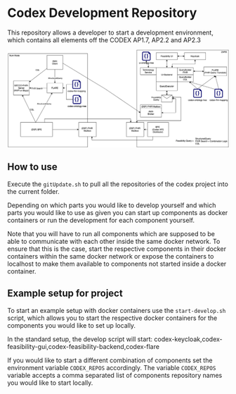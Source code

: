 # Codex Development Repository

This repository allows a developer to start a development environment, which contains all elements off the CODEX AP1.7, AP2.2 and AP2.3

![Num-Codex AP1.7,AP2.2, AP2.3 Overview](img/codex-ap2-overview.png)

## How to use

Execute the `gitUpdate.sh` to pull all the repositories of the codex project into the current folder.

Depending on which parts you would like to develop yourself and which parts you would like to use as given you can start up components as docker containers or run the development for each component yourself.

Note that you will have to run all components which are supposed to be able to communicate with each other inside the same docker network.
To ensure that this is the case, start the respective components in their docker containers within the same docker network or expose the containers to localhost 
to make them available to components not started inside a docker container.



## Example setup for project

To start an example setup with docker containers use the `start-develop.sh` script, which allows you to start the respective docker containers for the components you would like to set up locally.

In the standard setup, the develop script will start: codex-keycloak,codex-feasibility-gui,codex-feasibility-backend,codex-flare

If you would like to start a different combination of components set the environment variable `CODEX_REPOS` accordingly.
The variable `CODEX_REPOS` variable accepts a comma separated list of components repository names you would like to start locally.

